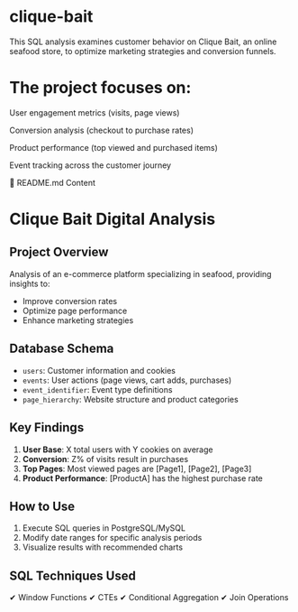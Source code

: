 # clique-bait
This SQL analysis examines customer behavior on Clique Bait, an online seafood store, to optimize marketing strategies and conversion funnels.

# The project focuses on:

User engagement metrics (visits, page views)

Conversion analysis (checkout to purchase rates)

Product performance (top viewed and purchased items)

Event tracking across the customer journey

📂 README.md Content
# Clique Bait Digital Analysis

## Project Overview
Analysis of an e-commerce platform specializing in seafood, providing insights to:
- Improve conversion rates
- Optimize page performance
- Enhance marketing strategies

## Database Schema
- `users`: Customer information and cookies
- `events`: User actions (page views, cart adds, purchases)
- `event_identifier`: Event type definitions
- `page_hierarchy`: Website structure and product categories

## Key Findings
1. **User Base**: X total users with Y cookies on average
2. **Conversion**: Z% of visits result in purchases
3. **Top Pages**: Most viewed pages are [Page1], [Page2], [Page3]
4. **Product Performance**: [ProductA] has the highest purchase rate

## How to Use
1. Execute SQL queries in PostgreSQL/MySQL
2. Modify date ranges for specific analysis periods
3. Visualize results with recommended charts

## SQL Techniques Used
✔ Window Functions ✔ CTEs ✔ Conditional Aggregation ✔ Join Operations
